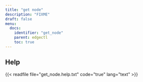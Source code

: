 ```yaml
---
title: "get node"
description: "FIXME"
draft: false
menu:
  docs:
    identifier: "get_node"
    parent: edgectl
    toc: true
---
```


## Help

{{< readfile file="get_node.help.txt" code="true" lang="text" >}}
